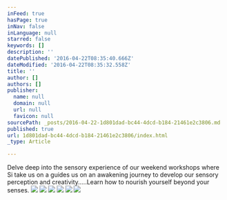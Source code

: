 ```yaml
---
inFeed: true
hasPage: true
inNav: false
inLanguage: null
starred: false
keywords: []
description: ''
datePublished: '2016-04-22T08:35:40.666Z'
dateModified: '2016-04-22T08:35:32.558Z'
title: ''
author: []
authors: []
publisher:
  name: null
  domain: null
  url: null
  favicon: null
sourcePath: _posts/2016-04-22-1d801dad-bc44-4dcd-b184-21461e2c3806.md
published: true
url: 1d801dad-bc44-4dcd-b184-21461e2c3806/index.html
_type: Article

---
```

Delve deep into the sensory experience of our weekend workshops where Si take us on a guides us on an awakening journey to develop our sensory perception and creativity.....Learn how to nourish yourself beyond your senses.
![](https://the-grid-user-content.s3-us-west-2.amazonaws.com/06370bee-e642-420b-8bbe-070101445ddd.jpg)
![](https://the-grid-user-content.s3-us-west-2.amazonaws.com/e5b8a734-a5c2-40d1-bcb4-b2df9bd7e337.jpg)
![](https://the-grid-user-content.s3-us-west-2.amazonaws.com/a6bf413e-91d3-434b-8613-abf4469b1a1b.jpg)
![](https://the-grid-user-content.s3-us-west-2.amazonaws.com/f88824b3-8ff8-473e-b3f1-62f7d701f83e.jpg)
![](https://the-grid-user-content.s3-us-west-2.amazonaws.com/452d2e40-3854-4eb3-acff-eccf66ecbe70.jpg)
![](https://the-grid-user-content.s3-us-west-2.amazonaws.com/8b9f5655-9839-4742-9a1e-829bd4354a88.jpg)
